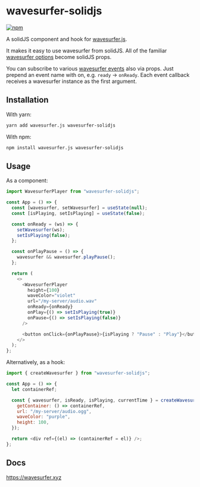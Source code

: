 # wavesurfer-solidjs

[![npm](https://img.shields.io/npm/v/wavesurfer-solidjs)](https://www.npmjs.com/package/wavesurfer-solidjs)

A solidJS component and hook for [wavesurfer.js](http://github.com/katspaugh/wavesurfer.js).

It makes it easy to use wavesurfer from solidJS. All of the familiar [wavesurfer options](https://wavesurfer.xyz/docs/types/wavesurfer.WaveSurferOptions) become solidJS props.

You can subscribe to various [wavesurfer events](https://wavesurfer.xyz/docs/types/wavesurfer.WaveSurferEvents) also via props. Just prepend an event name with on, e.g. `ready` -> `onReady`. Each event callback receives a wavesurfer instance as the first argument.

## Installation

With yarn:

```bash
yarn add wavesurfer.js wavesurfer-solidjs
```

With npm:

```bash
npm install wavesurfer.js wavesurfer-solidjs
```

## Usage

As a component:

```js
import WavesurferPlayer from "wavesurfer-solidjs";

const App = () => {
  const [wavesurfer, setWavesurfer] = useState(null);
  const [isPlaying, setIsPlaying] = useState(false);

  const onReady = (ws) => {
    setWavesurfer(ws);
    setIsPlaying(false);
  };

  const onPlayPause = () => {
    wavesurfer && wavesurfer.playPause();
  };

  return (
    <>
      <WavesurferPlayer
        height={100}
        waveColor="violet"
        url="/my-server/audio.wav"
        onReady={onReady}
        onPlay={() => setIsPlaying(true)}
        onPause={() => setIsPlaying(false)}
      />

      <button onClick={onPlayPause}>{isPlaying ? "Pause" : "Play"}</button>
    </>
  );
};
```

Alternatively, as a hook:

```js
import { createWavesurfer } from "wavesurfer-solidjs";

const App = () => {
  let containerRef;

  const { wavesurfer, isReady, isPlaying, currentTime } = createWavesurfer({
    getContainer: () => containerRef,
    url: "/my-server/audio.ogg",
    waveColor: "purple",
    height: 100,
  });

  return <div ref={(el) => (containerRef = el)} />;
};
```

## Docs

https://wavesurfer.xyz
